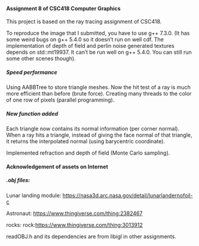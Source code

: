 #### Assignment 8 of CSC418 Computer Graphics

This project is based on the ray tracing assignment of CSC418.

To reproduce the image that I submitted, you have to use g++ 7.3.0. (It has some weird bugs on g++ 5.4.0 so it doesn’t run on well cdf. The implementation of depth of field and perlin noise generated textures depends on  std::mt19937. It can’t be run well on g++ 5.4.0. You can still run some other scenes though).

##### Speed performance

Using AABBTree to store triangle meshes. Now the hit test of a ray is much more efficient than before (brute force). Creating many threads to the color of one row of pixels (parallel programming).



##### New function added

Each triangle now contains its normal information (per corner normal). When a ray hits a triangle, instead of giving the face normal of that triangle, it returns the interpolated normal (using barycentric coordinate).



Implemented refraction and depth of field 	(Monte Carlo sampling).



#### Acknowledgement of assets on Internet

##### .obj files:

Lunar landing module: https://nasa3d.arc.nasa.gov/detail/lunarlandernofoil-c

Astronaut: https://www.thingiverse.com/thing:2382467

rocks: rock:https://www.thingiverse.com/thing:3013912



readOBJ.h and its dependencies are from libigl in other assignments.